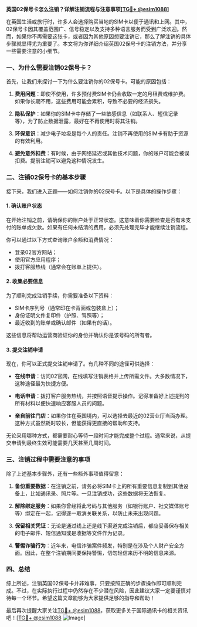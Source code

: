 **英国02保号卡怎么注销？详解注销流程与注意事项[[TG💪+ @esim1088](https://t.me/s/esim1088)]**

在英国生活或旅行时，许多人会选择购买当地的SIM卡以便于通讯和上网。其中，02保号卡因其覆盖范围广、信号稳定以及支持多种语言服务而受到广泛欢迎。然而，如果你不再需要这张卡，或者因为其他原因想要注销它，那么了解注销的具体步骤就显得尤为重要了。本文将为你详细介绍英国02保号卡的注销方法，并分享一些需要注意的小细节。

### 一、为什么需要注销02保号卡？

首先，让我们来探讨一下为什么要注销你的02保号卡。可能的原因包括：

1. **费用问题**：即使不使用，许多预付费SIM卡仍会收取一定的月租费或维护费。如果你长期不用，这些费用可能会累积，导致不必要的经济损失。
   
2. **隐私保护**：如果你的SIM卡中存储了一些敏感信息（如联系人、短信记录等），为了防止数据泄露，最好在不再使用时将其注销。

3. **环保意识**：减少电子垃圾是每个人的责任。注销不再使用的SIM卡有助于资源的有效利用。

4. **避免意外扣费**：有时候，由于网络延迟或其他技术问题，你的账户可能会被误扣费。提前注销可以避免这种情况发生。

### 二、注销02保号卡的基本步骤

接下来，我们进入正题——如何注销你的02保号卡。以下是具体的操作步骤：

#### 1. 确认账户状态

在开始注销之前，请确保你的账户处于正常状态。这意味着你需要检查是否有未支付的账单或欠款。如果有任何未结清的费用，必须先处理完毕才能继续注销流程。

你可以通过以下方式查询账户余额和消费情况：
- 登录02官方网站；
- 使用官方应用程序；
- 拨打客服热线（通常会在账单上提供）。

#### 2. 收集必要信息

为了顺利完成注销手续，你需要准备以下资料：
- SIM卡序列号（通常印在卡背面或包装盒上）；
- 身份证明文件复印件（护照、驾照等）；
- 最近收到的账单或确认邮件（如果有的话）。

这些信息将帮助运营商验证你的身份并确认你是该号码的所有者。

#### 3. 提交注销申请

现在，你可以正式提交注销申请了。有几种不同的途径可供选择：

- **在线申请**：访问02官网，在线填写注销表格并上传所需文件。大多数情况下，这种途径最为快捷方便。
  
- **电话申请**：拨打客户服务热线，并按照语音提示操作。记得准备好上述提到的所有材料以便快速响应客服人员的问题。

- **亲自前往门店**：如果你住在英国境内，可以选择去最近的02营业厅当面办理。这种方式虽然耗时较长，但能获得更直接的帮助和支持。

无论采用哪种方式，都需要耐心等待一段时间才能完成整个过程。通常来说，从提交申请到最终生效可能需要几天甚至几周时间。

### 三、注销过程中需要注意的事项

除了上述基本步骤外，还有一些额外事项值得留意：

1. **备份重要数据**：在注销之前，请务必将SIM卡上的所有重要信息复制到其他设备上，比如通讯录、照片等。一旦注销成功，这些数据将无法恢复。

2. **解除绑定服务**：如果你曾经将此号码与其他服务（如银行账户、社交媒体账号等）绑定在一起，记得逐一取消关联关系，以防止未来出现问题。

3. **保留相关凭证**：无论是通过线上还是线下渠道完成注销后，都应妥善保存相关的电子邮件、短信通知或是收据等文件作为记录。

4. **警惕诈骗行为**：近年来，电信诈骗案件频发，特别是在涉及个人财产安全方面。因此，在整个注销期间要保持警惕，切勿轻信来历不明的信息来源。

### 四、总结

综上所述，注销英国02保号卡并非难事，只要按照正确的步骤操作即可顺利完成。不过，在实际执行过程中仍然存在不少潜在风险，因此建议大家一定要谨慎对待每一个环节。希望这篇文章能够为大家提供足够的指导和帮助！

最后再次提醒大家关注[TG💪+ @esim1088](https://t.me/s/esim1088)，获取更多关于国际通讯卡的相关资讯吧！[[TG💪+ @esim1088](https://t.me/s/esim1088) ![Image](https://i.postimg.cc/4NQfJmqS/Snipaste-2025-05-13-00-14-12.png)]